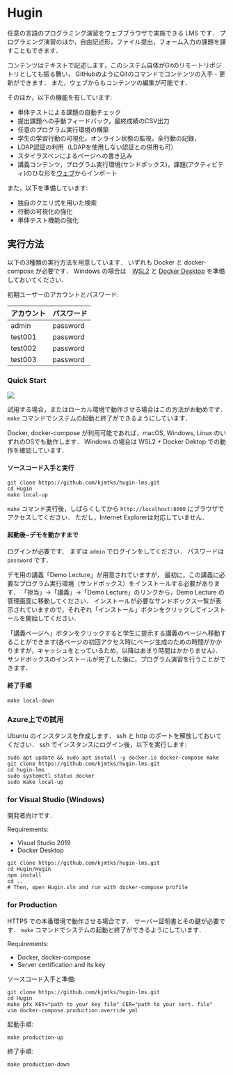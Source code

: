 # Hugin

任意の言語のプログラミング演習をウェブブラウザで実施できる LMS です．
プログラミング演習のほか，自由記述形，ファイル提出，フォーム入力の課題を課すこともできます．

コンテンツはテキストで記述します，このシステム自体がGitのリモートリポジトリとしても振る舞い，
GitHubのようにGitのコマンドでコンテンツの入手・更新ができます．
また，ウェブからもコンテンツの編集が可能です．

そのほか，以下の機能を有しています:

* 単体テストによる課題の自動チェック
* 提出課題への手動フィードバック，最終成績のCSV出力
* 任意のプログラム実行環境の構築
* 学生の学習行動の可視化，オンライン状態の監視，全行動の記録，
* LDAP認証の利用（LDAPを使用しない認証との併用も可）
* スタイラスペンによるページへの書き込み
* 講義コンテンツ，プログラム実行環境(サンドボックス)，課題(アクティビティ)のひな形を[ウェブ](https://github.com/kjmtks/hugin-hub/blob/main/hub.yaml)からインポート

また，以下を準備しています:

* 独自のクエリ式を用いた検索
* 行動の可視化の強化
* 単体テスト機能の強化


## 実行方法

以下の3種類の実行方法を用意しています．
いずれも Docker と docker-compose が必要です．
Windows の場合は　[WSL2](https://docs.microsoft.com/ja-jp/windows/wsl/install-win10) と [Docker Desktop](https://docs.microsoft.com/ja-jp/windows/wsl/tutorials/wsl-containers#install-docker-desktop) を準備しておいてください．


初期ユーザーのアカウントとパスワード:

アカウント | パスワード
----------|-----------
admin     | password
test001   | password
test002   | password
test003   | password


### Quick Start

[![](https://img.youtube.com/vi/Yvm4sSdc58M/0.jpg)](https://www.youtube.com/watch?v=Yvm4sSdc58M)

試用する場合，またはローカル環境で動作させる場合はこの方法がお勧めです．
`make` コマンドでシステムの起動と終了ができるようにしています．

Docker, docker-compose が利用可能であれば，macOS, Windows, Linux のいずれのOSでも動作します．
Windows の場合は WSL2 + Docker Dektop での動作を確認しています．

#### ソースコード入手と実行

```
git clone https://github.com/kjmtks/hugin-lms.git
cd Hugin
make local-up
```

`make` コマンド実行後，しばらくしてから `http://localhost:8080` にブラウザでアクセスしてください．
ただし，Internet Explorerは対応していません．

#### 起動後~デモを動かすまで

ログインが必要です．
まずは `admin` でログインをしてください．
パスワードは `password` です．

デモ用の講義「Demo Lecture」が用意されていますが，
最初に，この講義に必要なプログラム実行環境（サンドボックス）をインストールする必要があります．
「担当」→「講義」→「Demo Lecture」のリンクから，Demo Lecture の管理画面に移動してください．
インストールが必要なサンドボックス一覧が表示されていますので，それぞれ「インストール」ボタンをクリックしてインストールを開始してください．

「講義ページへ」ボタンをクリックすると学生に提示する講義のページへ移動することができます(各ページの初回アクセス時にページ生成のための時間がかかりますが，キャッシュをとっているため，以降はあまり時間はかかりません)．
サンドボックスのインストールが完了した後に，プログラム演習を行うことができます．


#### 終了手順

```
make local-down
```

### Azure上での試用

Ubuntu のインスタンスを作成します．
ssh と http のポートを解放しておいてください．
ssh でインスタンスにログイン後，以下を実行します:

```
sudo apt update && sudo apt install -y docker.io docker-compose make
git clone https://github.com/kjmtks/hugin-lms.git
cd hugin-lms
sudo systemctl status docker
sudo make local-up
```

### for Visual Studio (Windows)

開発者向けです．

Requirements:
* Visual Studio 2019
* Docker Desktop

```
git clone https://github.com/kjmtks/hugin-lms.git
cd Hugin/Hugin
npm install
cd ..
# Then, open Hugin.sln and run with docker-compose profile
```

### for Production

HTTPS での本番環境で動作させる場合です．
サーバー証明書とその鍵が必要です．
`make` コマンドでシステムの起動と終了ができるようにしています．

Requirements:
* Docker, docker-compose
* Server certification and its key

ソースコード入手と準備:
```
git clone https://github.com/kjmtks/hugin-lms.git
cd Hugin
make pfx KEY="path to your key file" CER="path to your cert. file"
vim docker-compose.production.override.yml
```

起動手順:
```
make production-up
```

終了手順:
```
make production-down
```
